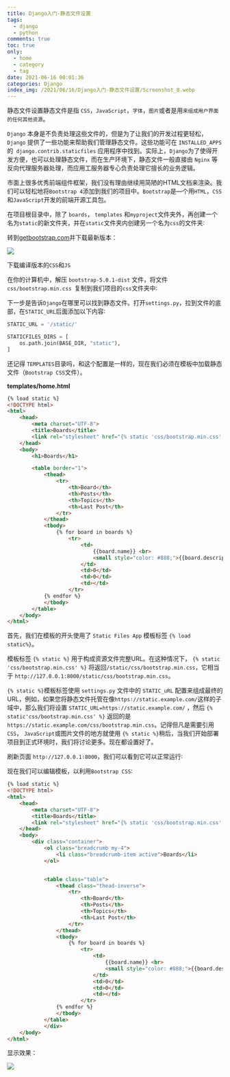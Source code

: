 ```yaml
---
title: Django入门-静态文件设置
tags:
  - django
  - python
comments: true
toc: true
only:
  - home
  - category
  - tag
date: 2021-06-16 00:01:36
categories: Django
index_img: /2021/06/16/Django入门-静态文件设置/Screenshot_8.webp
---
```


静态文件设置静态文件是指 `CSS`，`JavaScript`，`字体`，`图片`或者是用`来组成用户界面的任何其他资源`。

`Django` 本身是不负责处理这些文件的，但是为了让我们的开发过程更轻松，`Django` 提供了一些功能来帮助我们管理静态文件。这些功能可在 `INSTALLED_APPS` 的` django.contrib.staticfiles` 应用程序中找到。实际上，`Django`为了使得开发方便，也可以处理静态文件，而在生产环境下，静态文件一般直接由 `Nginx` 等反向代理服务器处理，而应用工服务器专心负责处理它擅长的业务逻辑。

市面上很多优秀前端组件框架，我们没有理由继续用简陋的HTML文档来渲染。我们可以轻松地将`Bootstrap 4`添加到我们的项目中。`Bootstrap`是—个用`HTML`，`CSS`和`JavaScript`开发的前端开源工具包。

在项目根目录中，除了 `boards`， `templates` 和`myproject`文件夹外，再创建一个名为`static`的新文件夹，并在`static`文件夹内创建另一个名为`css`的文件夹∶

转到[getbootstrap.com](getbootstrap.com)并下载最新版本：

![](1.png)

下载编译版本的`CSS`和`JS`

在你的计算机中，解压 `bootstrap-5.0.1-dist` 文件，将文件 `css/bootstrap.min.css `复制到我们项目的`css`文件夹中∶


下一步是告诉`Django`在哪里可以找到静态文件。打开`settings.py`，拉到文件的底部，在`STATIC_URL`后面添加以下内容∶

```python
STATIC_URL = '/static/'

STATICFILES_DIRS = [
    os.path.join(BASE_DIR, "static"),
]
```

还记得 `TEMPLATES`目录吗，和这个配置是一样的，现在我们必须在模板中加载静态文件（`Bootstrap CSS`文件）。


**templates/home.html**
```html
{% load static %}
<!DOCTYPE html>
<html>
    <head>
        <meta charset="UTF-8">
        <title>Boards</title>
        <link rel="stylesheet" href="{% static 'css/bootstrap.min.css' %}">
    </head>
    <body>
        <h1>Boards</h1>

        <table border="1">
            <thead>
                <tr>
                    <th>Board</th>
                    <th>Posts</th>
                    <th>Topics</th>
                    <th>Last Post</th>
                </tr>
            </thead>
            <tbody>
                {% for board in boards %}
                    <tr>
                        <td>
                            {{board.name}} <br>
                            <small style="color: #888;">{{board.description}}</small>
                        </td>
                        <td>0</td>
                        <td>0</td>
                        <td></td>
                    </tr>
            {% endfor %}
            </tbody>
        </table>
    </body>
</html>
```

首先，我们在模板的开头使用了 `Static Files App` 模板标签 `{% load static%}`。

模板标签 `{% static %}` 用于构成资源文件完整URL。在这种情况下， `{% static 'css/bootstrap.min.css' %}` 将返回`/static/css/bootstrap.min.css`，它相当于 `http://127.0.0.1:8000/static/css/bootstrap.min.css`。

`{% static %}`模板标签使用 `settings.py` 文件中的 `STATIC_uRL` 配置来组成最终的URL，例如，如果您将静态文件托管在像`https∶//static.example.com/`这样的子域中，那么我们将设置 `STATIC_URL=https∶//static.example.com/` ，然后 `{% static'css/bootstrap.min.css' %}` 返回的是`https://static.example.com/css/bootstrap.min.css`。记得但凡是需要引用`CSS`， `JavaScript`或图片文件的地方就使用 `{% static %}`稍后，当我们开始部署项目到正式环境时，我们将讨论更多。现在都设置好了。

刷新页面 `http∶//127.0.0.1∶8000`，我们可以看到它可以正常运行∶

现在我们可以编辑模板，以利用`Bootstrap CSS`∶

```html
{% load static %}
<!DOCTYPE html>
<html>
    <head>
        <meta charset="UTF-8">
        <title>Boards</title>
        <link rel="stylesheet" href="{% static 'css/bootstrap.min.css' %}">
    </head>
    <body>
        <div class="container">
            <ol class="breadcrumb my-4">
                <li class="breadcrumb-item active">Boards</li>
            </ol>


            <table class="table">
                <thead class="thead-inverse">
                    <tr>
                        <th>Board</th>
                        <th>Posts</th>
                        <th>Topics</th>
                        <th>Last Post</th>
                    </tr>
                </thead>
                <tbody>
                    {% for board in boards %}
                        <tr>
                            <td>
                                {{board.name}} <br>
                                <small style="color: #888;">{{board.description}}</small>
                            </td>
                            <td>0</td>
                            <td>0</td>
                            <td></td>
                        </tr>
                {% endfor %}
                </tbody>
            </table>
            </div>
    </body>
</html>
```

显示效果：

![](2.PNG)

[//]:#(设置表格整体居中显示)
<style>
    table
    {
        margin: auto;
        font-size: 80%;
    }
</style>


